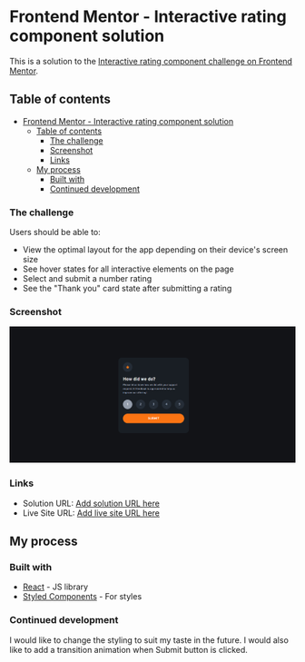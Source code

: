 # Frontend Mentor - Interactive rating component solution

This is a solution to the [Interactive rating component challenge on Frontend Mentor](https://www.frontendmentor.io/challenges/interactive-rating-component-koxpeBUmI).

## Table of contents

- [Frontend Mentor - Interactive rating component solution](#frontend-mentor---interactive-rating-component-solution)
  - [Table of contents](#table-of-contents)
    - [The challenge](#the-challenge)
    - [Screenshot](#screenshot)
    - [Links](#links)
  - [My process](#my-process)
    - [Built with](#built-with)
    - [Continued development](#continued-development)

### The challenge

Users should be able to:

- View the optimal layout for the app depending on their device's screen size
- See hover states for all interactive elements on the page
- Select and submit a number rating
- See the "Thank you" card state after submitting a rating

### Screenshot

![](./screenshot.png)

### Links

- Solution URL: [Add solution URL here](https://github.com/OthankQ/rating-component)
- Live Site URL: [Add live site URL here](https://othankq.github.io/rating-component/)

## My process

### Built with

- [React](https://reactjs.org/) - JS library
- [Styled Components](https://styled-components.com/) - For styles

### Continued development

I would like to change the styling to suit my taste in the future. I would also like to add a transition animation when Submit button is clicked.

